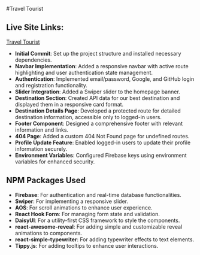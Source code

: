 #Travel Tourist

## Live Site Links:
[Travel Tourist](https://tourismspot-website.netlify.app/)

- **Initial Commit**: Set up the project structure and installed necessary dependencies.
- **Navbar Implementation**: Added a responsive navbar with active route highlighting and user authentication state management.
- **Authentication**: Implemented email/password, Google, and GitHub login and registration functionality.
- **Slider Integration**: Added a Swiper slider to the homepage banner.
- **Destination Section**: Created API data for our best destination and displayed them in a responsive card format.
- **Destination Details Page**: Developed a protected route for detailed destination information, accessible only to logged-in users.
- **Footer Component**: Designed a comprehensive footer with relevant information and links.
- **404 Page**: Added a custom 404 Not Found page for undefined routes.
- **Profile Update Feature**: Enabled logged-in users to update their profile information securely.
- **Environment Variables**: Configured Firebase keys using environment variables for enhanced security.

## NPM Packages Used

- **Firebase**: For authentication and real-time database functionalities.
- **Swiper**: For implementing a responsive slider.
- **AOS**: For scroll animations to enhance user experience.
- **React Hook Form**: For managing form state and validation.
- **DaisyUI**: For a utility-first CSS framework to style the components.
- **react-awesome-reveal**: For adding simple and customizable reveal animations to components.
- **react-simple-typewriter**: For adding typewriter effects to text elements.
- **Tippy.js**: For adding tooltips to enhance user interactions.
